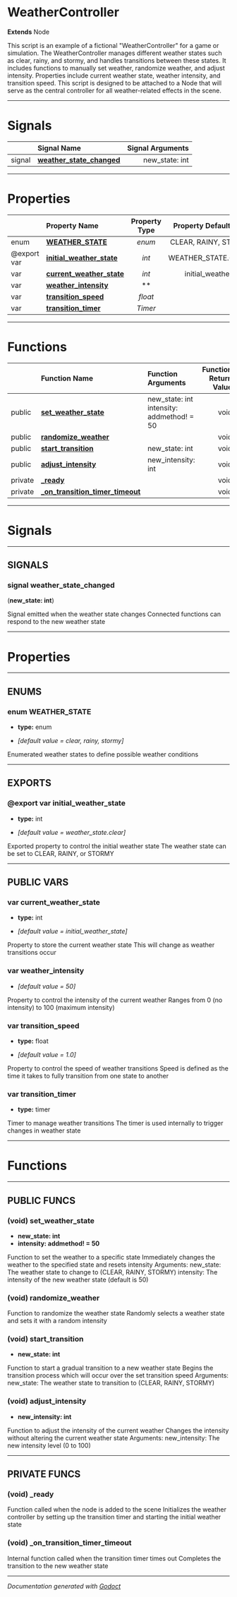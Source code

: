 # WeatherController   
**Extends** Node
        
This script is an example of a fictional "WeatherController" for a game or simulation. The WeatherController manages different weather states such as clear, rainy, and stormy, and handles transitions between these states. It includes functions to manually set weather, randomize weather, and adjust intensity. Properties include current weather state, weather intensity, and transition speed. This script is designed to be attached to a Node that will serve as the central controller for all weather-related effects in the scene. 



---
# Signals

| | Signal Name | Signal Arguments |
| --- | :--- | ---: |
| signal | **[weather_state_changed](#signal-weather_state_changed)** | new_state: int
---
# Properties
| | Property Name | Property Type | Property Default Value |
| --- | :--- | :---: | ---: |
| enum | **[WEATHER_STATE](#enum-weather_state)** | *enum* | CLEAR, RAINY, STORMY |
| @export var | **[initial_weather_state](#export-var-initial_weather_state)** | *int* | WEATHER_STATE.CLEAR |
| var | **[current_weather_state](#var-current_weather_state)** | *int* | initial_weather_state |
| var | **[weather_intensity](#var-weather_intensity)** | ** | 50 |
| var | **[transition_speed](#var-transition_speed)** | *float* | 1.0 |
| var | **[transition_timer](#var-transition_timer)** | *Timer* |  |


---
# Functions

| | Function Name | Function Arguments | Function Return Value |
| --- | :--- | :--- | ---: |
| public | **[set_weather_state](#void-set_weather_state)** | new_state: int<br>intensity: addmethod! = 50<br> | void
| public | **[randomize_weather](#void-randomize_weather)** |  | void
| public | **[start_transition](#void-start_transition)** | new_state: int<br> | void
| public | **[adjust_intensity](#void-adjust_intensity)** | new_intensity: int<br> | void
| private | **[_ready](#void-_ready)** |  | void
| private | **[_on_transition_timer_timeout](#void-_on_transition_timer_timeout)** |  | void


---
# Signals


---
## SIGNALS
### signal weather_state_changed
(**new_state: int**)

Signal emitted when the weather state changes Connected functions can respond to the new weather state



---
# Properties


---
## ENUMS
### enum WEATHER_STATE
- **type:** enum

- *[default value = clear, rainy, stormy]*

Enumerated weather states to define possible weather conditions



---
## EXPORTS
### @export var initial_weather_state
- **type:** int

- *[default value = weather_state.clear]*

Exported property to control the initial weather state The weather state can be set to CLEAR, RAINY, or STORMY



---
## PUBLIC VARS
### var current_weather_state
- **type:** int

- *[default value = initial_weather_state]*

Property to store the current weather state This will change as weather transitions occur
### var weather_intensity
- *[default value = 50]*

Property to control the intensity of the current weather Ranges from 0 (no intensity) to 100 (maximum intensity)
### var transition_speed
- **type:** float

- *[default value = 1.0]*

Property to control the speed of weather transitions Speed is defined as the time it takes to fully transition from one state to another
### var transition_timer
- **type:** timer

Timer to manage weather transitions The timer is used internally to trigger changes in weather state



---
# Functions


---
## PUBLIC FUNCS
### (void) set_weather_state
- **new_state: int**
- **intensity: addmethod! = 50**


Function to set the weather to a specific state Immediately changes the weather to the specified state and resets intensity Arguments: new_state: The weather state to change to (CLEAR, RAINY, STORMY) intensity: The intensity of the new weather state (default is 50)
### (void) randomize_weather


Function to randomize the weather state Randomly selects a weather state and sets it with a random intensity
### (void) start_transition
- **new_state: int**


Function to start a gradual transition to a new weather state Begins the transition process which will occur over the set transition speed Arguments: new_state: The weather state to transition to (CLEAR, RAINY, STORMY)
### (void) adjust_intensity
- **new_intensity: int**


Function to adjust the intensity of the current weather Changes the intensity without altering the current weather state Arguments: new_intensity: The new intensity level (0 to 100)



---
## PRIVATE FUNCS
### (void) _ready


Function called when the node is added to the scene Initializes the weather controller by setting up the transition timer and starting the initial weather state
### (void) _on_transition_timer_timeout


Internal function called when the transition timer times out Completes the transition to the new weather state



---
*Documentation generated with [Godoct](https://github.com/newwby/Godoct)*